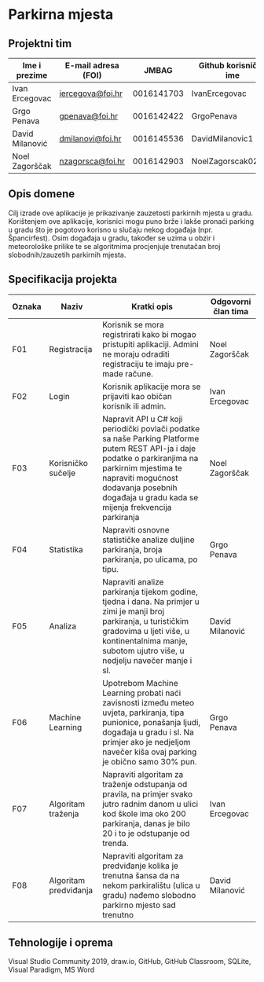 # Parkirna mjesta

## Projektni tim

Ime i prezime | E-mail adresa (FOI) | JMBAG | Github korisničko ime
------------  | ------------------- | ----- | ---------------------
Ivan Ercegovac | iercegova@foi.hr | 0016141703 | IvanErcegovac
Grgo Penava | gpenava@foi.hr | 0016142422 | GrgoPenava
David Milanović | dmilanovi@foi.hr | 0016145536 | DavidMilanovic1
Noel Zagorščak | nzagorsca@foi.hr | 0016142903 | NoelZagorscak02000

## Opis domene
Cilj izrade ove aplikacije je prikazivanje zauzetosti parkirnih mjesta u gradu. Korištenjem ove aplikacije, korisnici mogu puno brže i lakše pronaći parking u gradu što je pogotovo korisno u slučaju nekog događaja (npr. Špancirfest). Osim događaja u gradu, također se uzima u obzir i meteorološke prilike te se algoritmima procjenjuje trenutačan broj slobodnih/zauzetih parkirnih mjesta. 

## Specifikacija projekta

Oznaka | Naziv | Kratki opis | Odgovorni član tima
------ | ----- | ----------- | -------------------
F01 | Registracija | Korisnik se mora registrirati kako bi mogao pristupiti aplikaciji. Admini ne moraju odraditi registraciju te imaju pre-made račune. | Noel Zagorščak
F02 | Login | Korisnik aplikacije mora se prijaviti kao običan korisnik ili admin.	 | Ivan Ercegovac
F03 | Korisničko sučelje | Napravit API u C# koji periodički povlači podatke sa naše Parking Platforme putem REST API-ja i daje podatke o parkiranjima na parkirnim mjestima te napraviti mogućnost dodavanja posebnih događaja u gradu kada se mijenja frekvencija parkiranja | Noel Zagorščak
F04 | Statistika | Napraviti osnovne statističke analize duljine parkiranja, broja parkiranja, po ulicama, po tipu. | Grgo Penava
F05 | Analiza | Napraviti analize parkiranja tijekom godine, tjedna i dana. Na primjer u zimi je manji broj parkiranja, u turističkim gradovima u ljeti više, u kontinentalnima manje, subotom ujutro više, u nedjelju navečer manje i sl. | David Milanović
F06 | Machine Learning | Upotrebom Machine Learning probati naći zavisnosti između meteo uvjeta, parkiranja, tipa punionice, ponašanja ljudi, događaja u gradu i sl. Na primjer ako je nedjeljom navečer kiša ovaj parking je obično samo 30% pun. | Grgo Penava
F07 | Algoritam traženja | Napraviti algoritam za traženje odstupanja od pravila, na primjer svako jutro radnim danom u ulici kod škole ima oko 200 parkiranja, danas je bilo 20 i to je odstupanje od trenda. | Ivan Ercegovac
F08 | Algoritam predviđanja | Napraviti algoritam za predviđanje kolika je trenutna šansa da na nekom parkiralištu (ulica u gradu) nađemo slobodno parkirno mjesto sad trenutno | David Milanović

## Tehnologije i oprema
Visual Studio Community 2019, draw.io, GitHub, GitHub Classroom, SQLite, Visual Paradigm, MS Word

